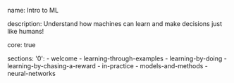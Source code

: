name: Intro to ML

description: Understand how machines can learn and make decisions just like humans!

core: true

sections:
  '0':
    - welcome
    - learning-through-examples
    - learning-by-doing
    - learning-by-chasing-a-reward
    - in-practice
    - models-and-methods
    - neural-networks
